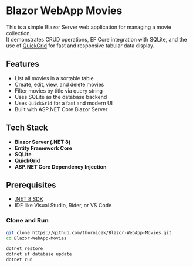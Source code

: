 # Blazor WebApp Movies

This is a simple Blazor Server web application for managing a movie collection.  
It demonstrates CRUD operations, EF Core integration with SQLite, and the use of [QuickGrid](https://learn.microsoft.com/en-us/aspnet/core/blazor/components/quickgrid) for fast and responsive tabular data display.

## Features

- List all movies in a sortable table
- Create, edit, view, and delete movies
- Filter movies by title via query string
- Uses SQLite as the database backend
- Uses `QuickGrid` for a fast and modern UI
- Built with ASP.NET Core Blazor Server

## Tech Stack

- **Blazor Server (.NET 8)**  
- **Entity Framework Core**
- **SQLite**
- **QuickGrid**  
- **ASP.NET Core Dependency Injection**

## Prerequisites

- [.NET 8 SDK](https://dotnet.microsoft.com/en-us/download/dotnet/8.0)
- IDE like Visual Studio, Rider, or VS Code

### Clone and Run

```bash
git clone https://github.com/thornicek/Blazor-WebApp-Movies.git
cd Blazor-WebApp-Movies

dotnet restore
dotnet ef database update
dotnet run
